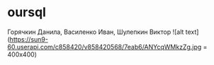 # oursql
Горячкин Данила, Василенко Иван, Шулепкин Виктор
![alt text](https://sun9-60.userapi.com/c858420/v858420568/7eab6/ANYcqWMkzZg.jpg = 400x400)
